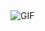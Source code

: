
<img align="left" alt="GIF" src="https://github.com/eliqarayev/eliqarayev/assets/131586412/2dc4f6b9-23a1-4687-980e-b83077fd7b17" />
